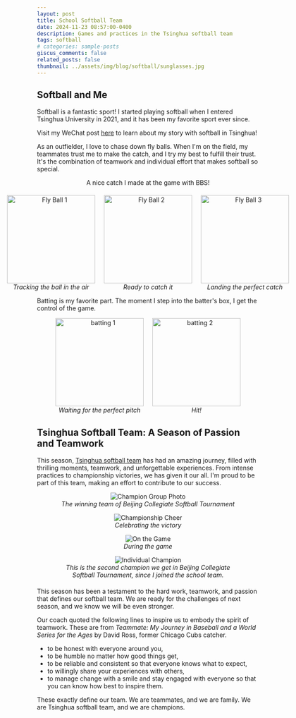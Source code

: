```yaml
---
layout: post
title: School Softball Team
date: 2024-11-23 08:57:00-0400
description: Games and practices in the Tsinghua softball team
tags: softball
# categories: sample-posts
giscus_comments: false
related_posts: false
thumbnail: ../assets/img/blog/softball/sunglasses.jpg
---
```


## Softball and Me
Softball is a fantastic sport!
I started playing softball when I entered Tsinghua University in 2021, and it has been my favorite sport ever since.

Visit my WeChat post [here](https://mp.weixin.qq.com/s/fWlLqW4PSBXamksC2DPTAg) to learn about my story with softball in Tsinghua!

As an outfielder, I love to chase down fly balls. When I'm on the field, my teammates trust me to make the catch, and I try my best to fulfill their trust. It's the combination of teamwork and individual effort that makes softball so special.

<div style="text-align: center; margin-bottom: 20px;">
    A nice catch I made at the game with BBS!
</div>
<div style="text-align: center; display: flex; justify-content: center; gap: 20px;">
    <figure style="margin: 0;">
        <img src="{{ site.baseurl }}/assets/img/blog/softball/fly_ball_1.png" alt="Fly Ball 1" style="height: 200px; width: auto;">
        <figcaption><em>Tracking the ball in the air</em></figcaption>
    </figure>
    <figure style="margin: 0;">
        <img src="{{ site.baseurl }}/assets/img/blog/softball/fly_ball_2.png" alt="Fly Ball 2" style="height: 200px; width: auto;">
        <figcaption><em>Ready to catch it</em></figcaption>
    </figure>
    <figure style="margin: 0;">
        <img src="{{ site.baseurl }}/assets/img/blog/softball/fly_ball_3.png" alt="Fly Ball 3" style="height: 200px; width: auto;">
        <figcaption><em>Landing the perfect catch</em></figcaption>
    </figure>
</div>

Batting is my favorite part. The moment I step into the batter's box, I get the control of the game.

<div style="text-align: center; display: flex; justify-content: center; gap: 20px;">
    <figure style="margin: 0;">
        <img src="{{ site.baseurl }}/assets/img/blog/softball/batting_1.jpg" alt="batting 1" style="height: 200px; width: auto;">
        <figcaption><em>Waiting for the perfect pitch</em></figcaption>
    </figure>
    <figure style="margin: 0;">
        <img src="{{ site.baseurl }}/assets/img/blog/softball/batting_2.png" alt="batting 2" style="height: 200px; width: auto;">
        <figcaption><em>Hit!</em></figcaption>
    </figure>
</div>


## Tsinghua Softball Team: A Season of Passion and Teamwork

This season, [Tsinghua softball team](https://mp.weixin.qq.com/s/fAQn931Is67_s0rR73rMow) has had an amazing journey, filled with thrilling moments, teamwork, and unforgettable experiences. 
From intense practices to championship victories, we has given it our all.
I'm proud to be part of this team, making an effort to contribute to our success.

<div style="text-align: center; margin-bottom: 20px;">
    <figure>
        <img src="{{ site.baseurl }}/assets/img/blog/softball/champion_group.jpg" alt="Champion Group Photo" style="max-width: 60%; height: auto;">
        <figcaption><em>The winning team of Beijing Collegiate Softball Tournament</em></figcaption>
    </figure>
    <figure>
        <img src="{{ site.baseurl }}/assets/img/blog/softball/champion_cheer.jpg" alt="Championship Cheer" style="max-width: 60%; height: auto;">
        <figcaption><em>Celebrating the victory</em></figcaption>
    </figure>
    <figure>
        <img src="{{ site.baseurl }}/assets/img/blog/softball/fly_ball_purple.png" alt="On the Game" style="max-width: 60%; height: auto;">
        <figcaption><em>During the game</em></figcaption>
    </figure>
    <figure>
        <img src="{{ site.baseurl }}/assets/img/blog/softball/champion_individual.jpg" alt="Individual Champion" style="max-width: 40%; height: auto;">
        <figcaption><em>This is the second champion we get in Beijing Collegiate Softball Tournament, since I joined the school team.</em></figcaption>
    </figure>
</div>

This season has been a testament to the hard work, teamwork, and passion that defines our softball team. We are ready for the challenges of next season, and we know we will be even stronger.

Our coach quoted the following lines to inspire us to embody the spirit of teamwork. These are from *Teammate: My Journey in Baseball and a World Series for the Ages* by David Ross, former Chicago Cubs catcher. 

- to be honest with everyone around you,  
- to be humble no matter how good things get,  
- to be reliable and consistent so that everyone knows what to expect,  
- to willingly share your experiences with others,  
- to manage change with a smile and stay engaged with everyone so that you can know how best to inspire them.

These exactly define our team. We are teammates, and we are family. We are Tsinghua softball team, and we are champions.
